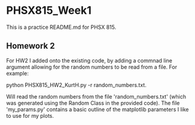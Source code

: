 # PHSX815_Week1
This is a practice README.md for PHSX 815.

## Homework 2
For HW2 I added onto the existing code, by adding a commnad line argument allowing for the random numbers to be read from a file. For example:

python PHSX815_HW2_KurtH.py -r random_numbers.txt.

Will read the random numbers from the file 'random_numbers.txt' (which was generated using the Random Class in the provided code). The file 'my_params.py' contains a basic outline of the matplotlib parameters I like to use for my plots. 

